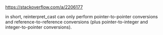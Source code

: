 https://stackoverflow.com/a/2206177

in short, reinterpret_cast can only perform pointer-to-pointer conversions and reference-to-reference conversions (plus pointer-to-integer and integer-to-pointer conversions). 